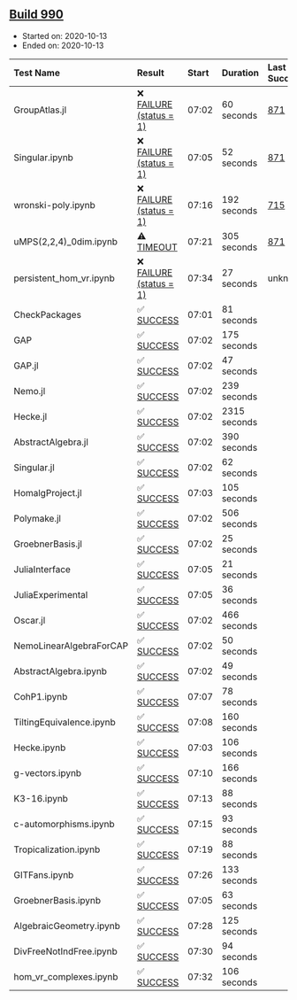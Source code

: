 ## [Build 990](https://oscarci.mathematik.uni-kl.de/job/oscar-stable/990/)

* Started on: 2020-10-13
* Ended on: 2020-10-13

| Test Name    | Result | Start | Duration | Last Success | First Failure |
|:-------------|:-------|:------|:---------|:-------------|:--------------|
| GroupAtlas.jl | ❌ [FAILURE (status = 1)](https://oscarci.mathematik.uni-kl.de/job/oscar-stable/990/artifact/logs/build-990/GroupAtlas.jl.log) | 07:02 | 60 seconds | [871](https://oscarci.mathematik.uni-kl.de/job/oscar-stable/871/) | [872](https://oscarci.mathematik.uni-kl.de/job/oscar-stable/872/) |
| Singular.ipynb | ❌ [FAILURE (status = 1)](https://oscarci.mathematik.uni-kl.de/job/oscar-stable/990/artifact/logs/build-990/Singular.ipynb.log) | 07:05 | 52 seconds | [871](https://oscarci.mathematik.uni-kl.de/job/oscar-stable/871/) | [872](https://oscarci.mathematik.uni-kl.de/job/oscar-stable/872/) |
| wronski-poly.ipynb | ❌ [FAILURE (status = 1)](https://oscarci.mathematik.uni-kl.de/job/oscar-stable/990/artifact/logs/build-990/wronski-poly.ipynb.log) | 07:16 | 192 seconds | [715](https://oscarci.mathematik.uni-kl.de/job/oscar-stable/715/) | [716](https://oscarci.mathematik.uni-kl.de/job/oscar-stable/716/) |
| uMPS(2,2,4)_0dim.ipynb | ⚠ [TIMEOUT](https://oscarci.mathematik.uni-kl.de/job/oscar-stable/990/artifact/logs/build-990/uMPS-2-2-4-_0dim.ipynb.log) | 07:21 | 305 seconds | [871](https://oscarci.mathematik.uni-kl.de/job/oscar-stable/871/) | [872](https://oscarci.mathematik.uni-kl.de/job/oscar-stable/872/) |
| persistent_hom_vr.ipynb | ❌ [FAILURE (status = 1)](https://oscarci.mathematik.uni-kl.de/job/oscar-stable/990/artifact/logs/build-990/persistent_hom_vr.ipynb.log) | 07:34 | 27 seconds | unknown | unknown |
| CheckPackages | ✅ [SUCCESS](https://oscarci.mathematik.uni-kl.de/job/oscar-stable/990/artifact/logs/build-990/CheckPackages.log) | 07:01 | 81 seconds |  |  |
| GAP | ✅ [SUCCESS](https://oscarci.mathematik.uni-kl.de/job/oscar-stable/990/artifact/logs/build-990/GAP.log) | 07:02 | 175 seconds |  |  |
| GAP.jl | ✅ [SUCCESS](https://oscarci.mathematik.uni-kl.de/job/oscar-stable/990/artifact/logs/build-990/GAP.jl.log) | 07:02 | 47 seconds |  |  |
| Nemo.jl | ✅ [SUCCESS](https://oscarci.mathematik.uni-kl.de/job/oscar-stable/990/artifact/logs/build-990/Nemo.jl.log) | 07:02 | 239 seconds |  |  |
| Hecke.jl | ✅ [SUCCESS](https://oscarci.mathematik.uni-kl.de/job/oscar-stable/990/artifact/logs/build-990/Hecke.jl.log) | 07:02 | 2315 seconds |  |  |
| AbstractAlgebra.jl | ✅ [SUCCESS](https://oscarci.mathematik.uni-kl.de/job/oscar-stable/990/artifact/logs/build-990/AbstractAlgebra.jl.log) | 07:02 | 390 seconds |  |  |
| Singular.jl | ✅ [SUCCESS](https://oscarci.mathematik.uni-kl.de/job/oscar-stable/990/artifact/logs/build-990/Singular.jl.log) | 07:02 | 62 seconds |  |  |
| HomalgProject.jl | ✅ [SUCCESS](https://oscarci.mathematik.uni-kl.de/job/oscar-stable/990/artifact/logs/build-990/HomalgProject.jl.log) | 07:03 | 105 seconds |  |  |
| Polymake.jl | ✅ [SUCCESS](https://oscarci.mathematik.uni-kl.de/job/oscar-stable/990/artifact/logs/build-990/Polymake.jl.log) | 07:02 | 506 seconds |  |  |
| GroebnerBasis.jl | ✅ [SUCCESS](https://oscarci.mathematik.uni-kl.de/job/oscar-stable/990/artifact/logs/build-990/GroebnerBasis.jl.log) | 07:02 | 25 seconds |  |  |
| JuliaInterface | ✅ [SUCCESS](https://oscarci.mathematik.uni-kl.de/job/oscar-stable/990/artifact/logs/build-990/JuliaInterface.log) | 07:05 | 21 seconds |  |  |
| JuliaExperimental | ✅ [SUCCESS](https://oscarci.mathematik.uni-kl.de/job/oscar-stable/990/artifact/logs/build-990/JuliaExperimental.log) | 07:05 | 36 seconds |  |  |
| Oscar.jl | ✅ [SUCCESS](https://oscarci.mathematik.uni-kl.de/job/oscar-stable/990/artifact/logs/build-990/Oscar.jl.log) | 07:02 | 466 seconds |  |  |
| NemoLinearAlgebraForCAP | ✅ [SUCCESS](https://oscarci.mathematik.uni-kl.de/job/oscar-stable/990/artifact/logs/build-990/NemoLinearAlgebraForCAP.log) | 07:02 | 50 seconds |  |  |
| AbstractAlgebra.ipynb | ✅ [SUCCESS](https://oscarci.mathematik.uni-kl.de/job/oscar-stable/990/artifact/logs/build-990/AbstractAlgebra.ipynb.log) | 07:02 | 49 seconds |  |  |
| CohP1.ipynb | ✅ [SUCCESS](https://oscarci.mathematik.uni-kl.de/job/oscar-stable/990/artifact/logs/build-990/CohP1.ipynb.log) | 07:07 | 78 seconds |  |  |
| TiltingEquivalence.ipynb | ✅ [SUCCESS](https://oscarci.mathematik.uni-kl.de/job/oscar-stable/990/artifact/logs/build-990/TiltingEquivalence.ipynb.log) | 07:08 | 160 seconds |  |  |
| Hecke.ipynb | ✅ [SUCCESS](https://oscarci.mathematik.uni-kl.de/job/oscar-stable/990/artifact/logs/build-990/Hecke.ipynb.log) | 07:03 | 106 seconds |  |  |
| g-vectors.ipynb | ✅ [SUCCESS](https://oscarci.mathematik.uni-kl.de/job/oscar-stable/990/artifact/logs/build-990/g-vectors.ipynb.log) | 07:10 | 166 seconds |  |  |
| K3-16.ipynb | ✅ [SUCCESS](https://oscarci.mathematik.uni-kl.de/job/oscar-stable/990/artifact/logs/build-990/K3-16.ipynb.log) | 07:13 | 88 seconds |  |  |
| c-automorphisms.ipynb | ✅ [SUCCESS](https://oscarci.mathematik.uni-kl.de/job/oscar-stable/990/artifact/logs/build-990/c-automorphisms.ipynb.log) | 07:15 | 93 seconds |  |  |
| Tropicalization.ipynb | ✅ [SUCCESS](https://oscarci.mathematik.uni-kl.de/job/oscar-stable/990/artifact/logs/build-990/Tropicalization.ipynb.log) | 07:19 | 88 seconds |  |  |
| GITFans.ipynb | ✅ [SUCCESS](https://oscarci.mathematik.uni-kl.de/job/oscar-stable/990/artifact/logs/build-990/GITFans.ipynb.log) | 07:26 | 133 seconds |  |  |
| GroebnerBasis.ipynb | ✅ [SUCCESS](https://oscarci.mathematik.uni-kl.de/job/oscar-stable/990/artifact/logs/build-990/GroebnerBasis.ipynb.log) | 07:05 | 63 seconds |  |  |
| AlgebraicGeometry.ipynb | ✅ [SUCCESS](https://oscarci.mathematik.uni-kl.de/job/oscar-stable/990/artifact/logs/build-990/AlgebraicGeometry.ipynb.log) | 07:28 | 125 seconds |  |  |
| DivFreeNotIndFree.ipynb | ✅ [SUCCESS](https://oscarci.mathematik.uni-kl.de/job/oscar-stable/990/artifact/logs/build-990/DivFreeNotIndFree.ipynb.log) | 07:30 | 94 seconds |  |  |
| hom_vr_complexes.ipynb | ✅ [SUCCESS](https://oscarci.mathematik.uni-kl.de/job/oscar-stable/990/artifact/logs/build-990/hom_vr_complexes.ipynb.log) | 07:32 | 106 seconds |  |  |
